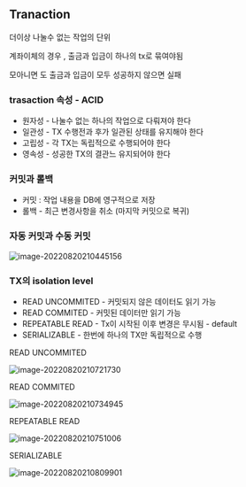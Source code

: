 ## Tranaction

더이상 나눌수 없는 작업의 단위

계좌이체의 경우 , 출금과 입금이 하나의 tx로 묶여야됨

모아니면 도 출금과 입금이 모두 성공하지 않으면 실패



### trasaction 속성 - ACID

- 원자성 - 나눌수 없는 하나의 작업으로 다뤄져야  한다
- 일관성 - TX 수행전과 후가 일관된 상태를 유지해야 한다
- 고립성 - 각 TX는 독립적으로 수행되어야 한다
- 영속성 - 성공한 TX의 결관느 유지되어야 한다

### 커밋과 롤백

- 커밋 : 작업 내용을 DB에 영구적으로 저장
- 롤백 - 최근 변경사항을 취소 (마지막 커밋으로 복귀)

### 자동 커밋과 수동 커밋

![image-20220820210445156](image/Transcation/image-20220820210445156.png)

### TX의 isolation level

- READ UNCOMMITED - 커밋되지 않은 데이터도 읽기 가능 
- READ COMMITED - 커밋된 데이터만 읽기 가능
- REPEATABLE READ - Tx이 시작된 이후 변경은 무시됨 - default
- SERIALIZABLE - 한번에 하나의 TX만 독립적으로 수행

READ UNCOMMITED

![image-20220820210721730](image/Transcation/image-20220820210721730.png)

READ COMMITED

![image-20220820210734945](image/Transcation/image-20220820210734945.png)

REPEATABLE READ

![image-20220820210751006](image/Transcation/image-20220820210751006.png)

SERIALIZABLE

![image-20220820210809901](image/Transcation/image-20220820210809901.png)



